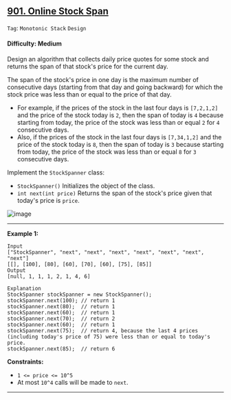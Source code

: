 ## [901. Online Stock Span](https://leetcode.com/problems/online-stock-span)

```Tag```: ```Monotonic Stack``` ```Design```

#### Difficulty: Medium

Design an algorithm that collects daily price quotes for some stock and returns the span of that stock's price for the current day.

The span of the stock's price in one day is the maximum number of consecutive days (starting from that day and going backward) for which the stock price was less than or equal to the price of that day.

- For example, if the prices of the stock in the last four days is ```[7,2,1,2]``` and the price of the stock today is ```2```, then the span of today is ```4``` because starting from today, the price of the stock was less than or equal ```2``` for ```4``` consecutive days.
- Also, if the prices of the stock in the last four days is ```[7,34,1,2]``` and the price of the stock today is ```8```, then the span of today is ```3``` because starting from today, the price of the stock was less than or equal ```8``` for ```3``` consecutive days.

Implement the ```StockSpanner``` class:

- ```StockSpanner()``` Initializes the object of the class.
- ```int next(int price)``` Returns the span of the stock's price given that today's price is ```price```.

![image](https://github.com/quananhle/Python/assets/35042430/17e0231f-fc18-4160-9f40-ad7ad26768df)

---
 
__Example 1:__
```
Input
["StockSpanner", "next", "next", "next", "next", "next", "next", "next"]
[[], [100], [80], [60], [70], [60], [75], [85]]
Output
[null, 1, 1, 1, 2, 1, 4, 6]

Explanation
StockSpanner stockSpanner = new StockSpanner();
stockSpanner.next(100); // return 1
stockSpanner.next(80);  // return 1
stockSpanner.next(60);  // return 1
stockSpanner.next(70);  // return 2
stockSpanner.next(60);  // return 1
stockSpanner.next(75);  // return 4, because the last 4 prices (including today's price of 75) were less than or equal to today's price.
stockSpanner.next(85);  // return 6
```

__Constraints:__

- ```1 <= price <= 10^5```
- At most ```10^4``` calls will be made to ```next```.

---
